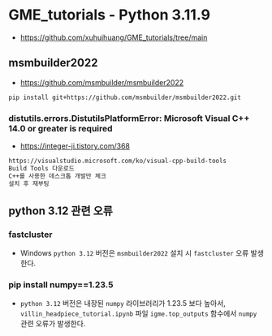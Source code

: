 # GME_tutorials - Python 3.11.9
* https://github.com/xuhuihuang/GME_tutorials/tree/main

## msmbuilder2022
* https://github.com/msmbuilder/msmbuilder2022
```sh
pip install git+https://github.com/msmbuilder/msmbuilder2022.git
```

### distutils.errors.DistutilsPlatformError: Microsoft Visual C++ 14.0 or greater is required
* https://integer-ji.tistory.com/368
```sh
https://visualstudio.microsoft.com/ko/visual-cpp-build-tools
Build Tools 다운로드
C++를 사용한 데스크톱 개발만 체크
설치 후 재부팅
```

## python 3.12 관련 오류
### fastcluster
* Windows `python 3.12` 버전은 `msmbuilder2022` 설치 시 `fastcluster` 오류 발생 한다.

### pip install numpy==1.23.5
* `python 3.12` 버전은 내장된 `numpy` 라이브러리가 1.23.5 보다 높아서, `villin_headpiece_tutorial.ipynb` 파일 `igme.top_outputs` 함수에서 `numpy` 관련 오류가 발생한다.
